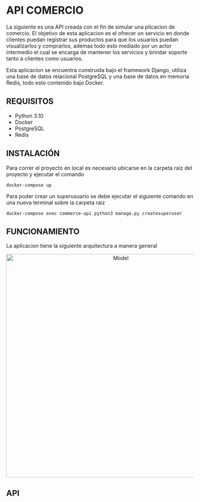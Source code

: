 # API COMERCIO

La siguiente es una API creada con el fin de simular una plicacion de comercio. El objetivo de esta aplicacion es el ofrecer un servicio en donde clientes puedan registrar sus productos para que los usuarios puedan visualizarlos y comprarlos, ademas todo esto mediado por un actor intermedio el cual se encarga de mantener los servicios y brindar soporte tanto a clientes como usuarios.

Esta aplicacion se encuentra construida bajo el framework Django, utiliza una base de datos relacional PostgreSQL y una base de datos en memoria Redis, todo esto contenido bajo Docker.

## REQUISITOS
* Python 3.10
* Docker
* PostgreSQL
* Redis

## INSTALACIÓN
Para correr el proyecto en local es necesario ubicarse en la carpeta raiz del proyecto y ejecutar el comando
```console
docker-compose up
```
Para poder crear un superusuario se debe ejecutar el siguiente comando en una nueva terminal sobre la carpeta raiz
```console
docker-compose exec commerce-api python3 manage.py createsuperuser
```

## FUNCIONAMIENTO

La aplicacion tiene la siguiente arquitectura a manera general

<p align="center">
  <img src="https://user-images.githubusercontent.com/78517969/152666876-7ffa46b0-2858-4fad-890f-e817536d0100.png" width=600 alt="Model" />
</p>

## API

